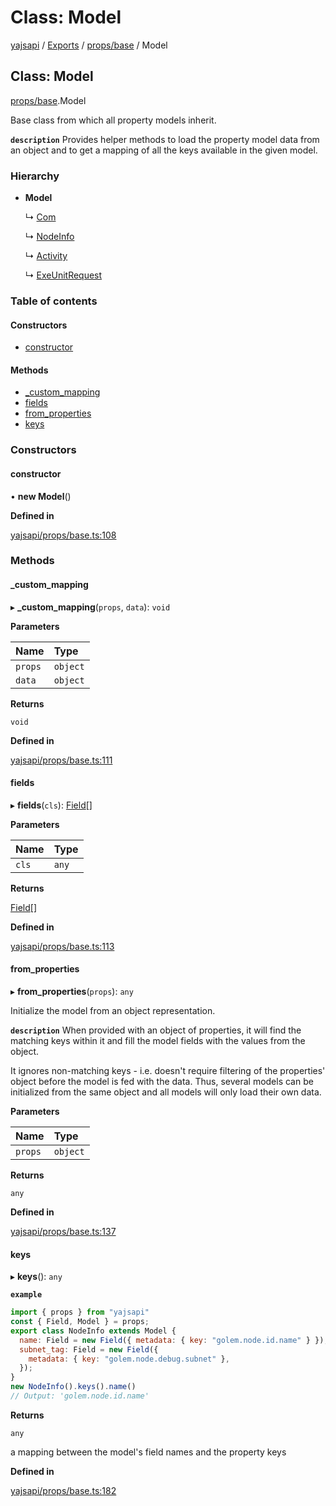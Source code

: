 # Class: Model

[yajsapi](../yajsapi.md) / [Exports](../modules/) / [props/base](../modules/props_base.md) / Model

## Class: Model

[props/base](../modules/props_base.md).Model

Base class from which all property models inherit.

**`description`** Provides helper methods to load the property model data from an object and to get a mapping of all the keys available in the given model.

### Hierarchy

* **Model**

  ↳ [Com](props_com.com.md)

  ↳ [NodeInfo](props.nodeinfo.md)

  ↳ [Activity](https://github.com/golemfactory/yagna-docs/tree/abb2f31f5ef821e06caefa059aea3cf92d48531b/yajsapi/classes/props.activity.md)

  ↳ [ExeUnitRequest](props_inf.exeunitrequest.md)

### Table of contents

#### Constructors

* [constructor](props_base.model.md#constructor)

#### Methods

* [\_custom\_mapping](props_base.model.md#_custom_mapping)
* [fields](props_base.model.md#fields)
* [from\_properties](props_base.model.md#from_properties)
* [keys](props_base.model.md#keys)

### Constructors

#### constructor

• **new Model**\(\)

**Defined in**

[yajsapi/props/base.ts:108](https://github.com/golemfactory/yajsapi/blob/8f42a91/yajsapi/props/base.ts#L108)

### Methods

#### \_custom\_mapping

▸ **\_custom\_mapping**\(`props`, `data`\): `void`

**Parameters**

| Name | Type |
| :--- | :--- |
| `props` | `object` |
| `data` | `object` |

**Returns**

`void`

**Defined in**

[yajsapi/props/base.ts:111](https://github.com/golemfactory/yajsapi/blob/8f42a91/yajsapi/props/base.ts#L111)

#### fields

▸ **fields**\(`cls`\): [Field](props_base.field.md)\[\]

**Parameters**

| Name | Type |
| :--- | :--- |
| `cls` | `any` |

**Returns**

[Field](props_base.field.md)\[\]

**Defined in**

[yajsapi/props/base.ts:113](https://github.com/golemfactory/yajsapi/blob/8f42a91/yajsapi/props/base.ts#L113)

#### from\_properties

▸ **from\_properties**\(`props`\): `any`

Initialize the model from an object representation.

**`description`** When provided with an object of properties, it will find the matching keys within it and fill the model fields with the values from the object.

It ignores non-matching keys - i.e. doesn't require filtering of the properties' object before the model is fed with the data. Thus, several models can be initialized from the same object and all models will only load their own data.

**Parameters**

| Name | Type |
| :--- | :--- |
| `props` | `object` |

**Returns**

`any`

**Defined in**

[yajsapi/props/base.ts:137](https://github.com/golemfactory/yajsapi/blob/8f42a91/yajsapi/props/base.ts#L137)

#### keys

▸ **keys**\(\): `any`

**`example`**

```javascript
import { props } from "yajsapi"
const { Field, Model } = props;
export class NodeInfo extends Model {
  name: Field = new Field({ metadata: { key: "golem.node.id.name" } });
  subnet_tag: Field = new Field({
    metadata: { key: "golem.node.debug.subnet" },
  });
}
new NodeInfo().keys().name()
// Output: 'golem.node.id.name'
```

**Returns**

`any`

a mapping between the model's field names and the property keys

**Defined in**

[yajsapi/props/base.ts:182](https://github.com/golemfactory/yajsapi/blob/8f42a91/yajsapi/props/base.ts#L182)

